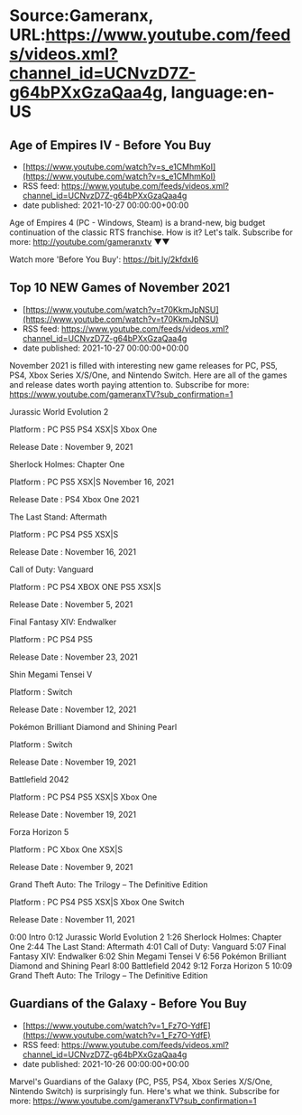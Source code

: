 # Source:Gameranx, URL:https://www.youtube.com/feeds/videos.xml?channel_id=UCNvzD7Z-g64bPXxGzaQaa4g, language:en-US

## Age of Empires IV - Before You Buy
 - [https://www.youtube.com/watch?v=s_e1CMhmKoI](https://www.youtube.com/watch?v=s_e1CMhmKoI)
 - RSS feed: https://www.youtube.com/feeds/videos.xml?channel_id=UCNvzD7Z-g64bPXxGzaQaa4g
 - date published: 2021-10-27 00:00:00+00:00

Age of Empires 4 (PC - Windows, Steam) is a brand-new, big budget continuation of the classic RTS franchise. How is it? Let's talk.
Subscribe for more: http://youtube.com/gameranxtv ▼▼


Watch more 'Before You Buy': https://bit.ly/2kfdxI6

## Top 10 NEW Games of November 2021
 - [https://www.youtube.com/watch?v=t70KkmJpNSU](https://www.youtube.com/watch?v=t70KkmJpNSU)
 - RSS feed: https://www.youtube.com/feeds/videos.xml?channel_id=UCNvzD7Z-g64bPXxGzaQaa4g
 - date published: 2021-10-27 00:00:00+00:00

November 2021 is filled with interesting new game releases for PC, PS5, PS4, Xbox Series X/S/One, and Nintendo Switch. Here are all of the games and release dates worth paying attention to.
Subscribe for more: https://www.youtube.com/gameranxTV?sub_confirmation=1

Jurassic World Evolution 2

Platform : PC PS5 PS4 XSX|S Xbox One 

Release Date : November 9, 2021



Sherlock Holmes: Chapter One 

Platform : PC PS5 XSX|S November 16, 2021 

Release Date : PS4 Xbox One 2021



The Last Stand: Aftermath 

Platform : PC PS4 PS5 XSX|S 

Release Date : November 16, 2021 



Call of Duty: Vanguard 

Platform : PC PS4 XBOX ONE PS5 XSX|S 

Release Date : November 5, 2021 



Final Fantasy XIV: Endwalker

Platform : PC PS4 PS5 

Release Date : November 23, 2021 



Shin Megami Tensei V

Platform : Switch 

Release Date : November 12, 2021 



Pokémon Brilliant Diamond and Shining Pearl

Platform : Switch 

Release Date : November 19, 2021



Battlefield 2042

Platform : PC PS4 PS5 XSX|S Xbox One 

Release Date : November 19, 2021 



Forza Horizon 5 

Platform : PC Xbox One XSX|S 

Release Date : November 9, 2021 



Grand Theft Auto: The Trilogy – The Definitive Edition

Platform : PC PS4 PS5 XSX|S Xbox One Switch 

Release Date : November 11, 2021 




0:00 Intro
0:12 Jurassic World Evolution 2
1:26 Sherlock Holmes: Chapter One 
2:44 The Last Stand: Aftermath 
4:01 Call of Duty: Vanguard 
5:07 Final Fantasy XIV: Endwalker
6:02 Shin Megami Tensei V
6:56 Pokémon Brilliant Diamond and Shining Pearl
8:00 Battlefield 2042
9:12 Forza Horizon 5 
10:09 Grand Theft Auto: The Trilogy – The Definitive Edition

## Guardians of the Galaxy - Before You Buy
 - [https://www.youtube.com/watch?v=1_Fz7O-YdfE](https://www.youtube.com/watch?v=1_Fz7O-YdfE)
 - RSS feed: https://www.youtube.com/feeds/videos.xml?channel_id=UCNvzD7Z-g64bPXxGzaQaa4g
 - date published: 2021-10-26 00:00:00+00:00

Marvel's Guardians of the Galaxy (PC, PS5, PS4, Xbox Series X/S/One, Nintendo Switch) is surprisingly fun. Here's what we think.
Subscribe for more: https://www.youtube.com/gameranxTV?sub_confirmation=1

